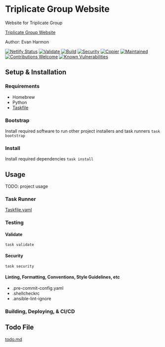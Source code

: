 # Triplicate Group Website

Website for Triplicate Group

[Triplicate Group Website](https://triplicate-group.com)

Author: Evan Harmon

[![Netlify Status](https://api.netlify.com/api/v1/badges/edff9cf5-c231-4a97-a6f9-2f484dcbbf6e/deploy-status)](https://app.netlify.com/sites/kctechsupport/deploys)
[![Validate](https://github.com/Triplicate-Group/triplicate-group/actions/workflows/validate.yml/badge.svg)](https://github.com/evanharmon1/triplicate-group/actions/workflows/validate.yml)
[![Build](https://github.com/Triplicate-Group/triplicate-group/actions/workflows/build.yml/badge.svg)](https://github.com/evanharmon1/triplicate-group/actions/workflows/build.yml)
[![Security](https://github.com/Triplicate-Group/triplicate-group/actions/workflows/security.yml/badge.svg)](https://github.com/evanharmon1/triplicate-group/actions/workflows/security.yml)
[![Copier](https://img.shields.io/endpoint?url=https://raw.githubusercontent.com/copier-org/copier/master/img/badge/badge-grayscale-inverted-border-orange.json)](https://github.com/copier-org/copier)
[![Maintained](https://img.shields.io/badge/maintained%3F-yes-brightgreen.svg?style=flat-square)](https://github.com/onwidget)
[![Contributions Welcome](https://img.shields.io/badge/contributions-welcome-brightgreen.svg?style=flat-square)](https://github.com/onwidget/astrowind#contributing)
[![Known Vulnerabilities](https://snyk.io/test/github/onwidget/astrowind/badge.svg?style=flat-square)](https://snyk.io/test/github/onwidget/astrowind)

## Setup & Installation

### Requirements

- Homebrew
- Python
- [Taskfile](https://taskfile.dev/)

### Bootstrap

Install required software to run other project installers and task runners
`task bootstrap`

### Install

Install required dependencies
`task install`

## Usage

TODO: project usage

### Task Runner

[Taskfile.yaml](./Taskfile.yml)

### Testing

#### Validate

`task validate`

#### Security

`task security`

#### Linting, Formatting, Conventions, Style Guidelines, etc

- .pre-commit-config.yaml
- .shellcheckrc
- .ansible-lint-ignore

### Building, Deploying, & CI/CD

## Todo File

[todo.md](./todo.md)
